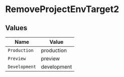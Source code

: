 # RemoveProjectEnvTarget2


## Values

| Name          | Value         |
| ------------- | ------------- |
| `Production`  | production    |
| `Preview`     | preview       |
| `Development` | development   |
